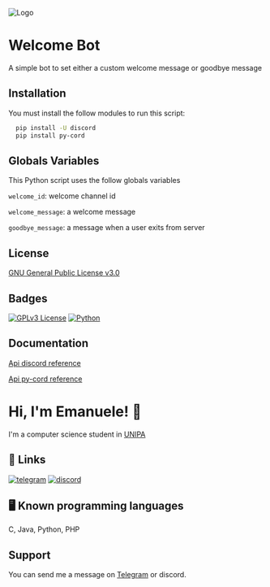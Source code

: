 
![Logo](https://i.postimg.cc/hvsbL3cq/1-pg-Oj-BS0d-mc10-JJG8y-KGv-Q.png)


# Welcome Bot

A simple bot to set either a custom welcome message or goodbye message

## Installation

You must install the follow modules to run this script:

```bash
  pip install -U discord
  pip install py-cord
```
    
## Globals Variables

This Python script uses the follow globals variables

`welcome_id`: welcome channel id

`welcome_message`: a welcome message

`goodbye_message`: a message when a user exits from server


## License

[GNU General Public License v3.0](https://www.gnu.org/licenses/gpl-3.0.txt)


## Badges

[![GPLv3 License](https://img.shields.io/badge/License-GPL%20v3-yellow.svg)](https://opensource.org/licenses/)
[![Python](https://img.shields.io/pypi/pyversions/django)](https://www.python.org/)


## Documentation

[Api discord reference](https://discordpy.readthedocs.io/)

[Api py-cord reference](https://docs.pycord.dev/)

# Hi, I'm Emanuele! 👋

I'm a computer science student in [UNIPA](https://www.unipa.it/)
## 🔗 Links
[![telegram](https://img.shields.io/static/v1?label=Telegram&message=Link&color=blue)](https://t.me/emanuelecastronovo)
[![discord](https://img.shields.io/static/v1?label=Discord&message=@madoverflow9116&color=blueviolet)](https://discord.com/)

## 🖥 Known programming languages
C, Java, Python, PHP


## Support

You can send me a message on [Telegram](https://t.me/emanuelecastronovo) or discord.

